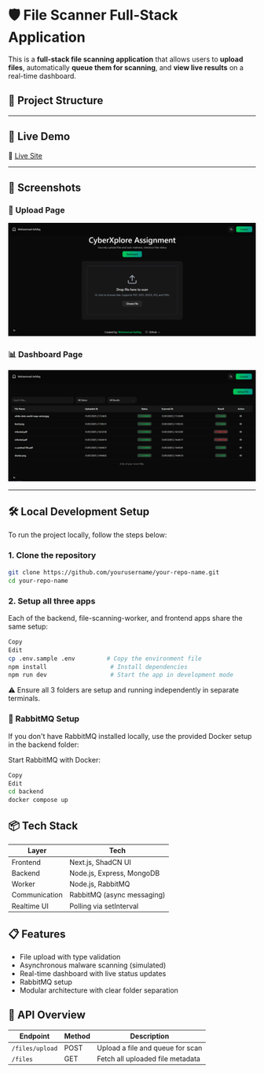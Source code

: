 # 🛡️ File Scanner Full-Stack Application

This is a **full-stack file scanning application** that allows users to **upload files**, automatically **queue them for scanning**, and **view live results** on a real-time dashboard.

## 📁 Project Structure


---

## 🚀 Live Demo

🔗 [Live Site](https://your-deployment-url.com)

---

## 📸 Screenshots

### 🔼 Upload Page
![Upload Page Screenshot](./screenshots/home.png)

### 📊 Dashboard Page
![Dashboard Page Screenshot](./screenshots/dashboard.png)

---

## 🛠️ Local Development Setup

To run the project locally, follow the steps below:

### 1. Clone the repository

```bash
git clone https://github.com/yourusername/your-repo-name.git
cd your-repo-name
```

### 2. Setup all three apps
Each of the backend, file-scanning-worker, and frontend apps share the same setup:

```bash
Copy
Edit
cp .env.sample .env         # Copy the environment file
npm install                  # Install dependencies
npm run dev                  # Start the app in development mode
```
⚠️ Ensure all 3 folders are setup and running independently in separate terminals.

### 🧪 RabbitMQ Setup
If you don't have RabbitMQ installed locally, use the provided Docker setup in the backend folder:

Start RabbitMQ with Docker:
```bash
Copy
Edit
cd backend
docker compose up
```

## 📦 Tech Stack
| Layer         | Tech                       |
| ------------- | -------------------------- |
| Frontend      | Next.js, ShadCN UI         |
| Backend       | Node.js, Express, MongoDB  |
| Worker        | Node.js, RabbitMQ          |
| Communication | RabbitMQ (async messaging) |
| Realtime UI   | Polling via setInterval    |

## 📋 Features
- File upload with type validation
- Asynchronous malware scanning (simulated)
- Real-time dashboard with live status updates
- RabbitMQ setup
- Modular architecture with clear folder separation


## 📮 API Overview
| Endpoint        | Method | Description                      |
| --------------- | ------ | -------------------------------- |
| `/files/upload` | POST   | Upload a file and queue for scan |
| `/files`        | GET    | Fetch all uploaded file metadata |




